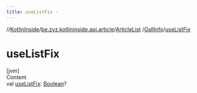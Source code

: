 ```yaml
---
title: useListFix -
---
```

//[KotlinInside](../../../index.md)/[be.zvz.kotlininside.api.article](../../index.md)/[ArticleList](../index.md)
/[GallInfo](index.md)/[useListFix](use-list-fix.md)

# useListFix

[jvm]  
Content  
val [useListFix](use-list-fix.md): [Boolean](https://kotlinlang.org/api/latest/jvm/stdlib/kotlin/-boolean/index.html)?  



